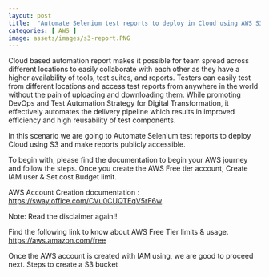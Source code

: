 ```yaml
---
layout: post
title:  "Automate Selenium test reports to deploy in Cloud using AWS S3"
categories: [ AWS ]
image: assets/images/s3-report.PNG
---
```

Cloud based automation report makes it possible for team spread across different locations to easily collaborate with each other as they have a higher availability of tools, test suites, and reports. Testers can easily test from different locations and access test reports from anywhere in the world without the pain of uploading and downloading them. While promoting DevOps and Test Automation Strategy for Digital Transformation, it effectively automates the delivery pipeline which results in improved efficiency and high reusability of test components.

In this scenario we are going to Automate Selenium test reports to deploy Cloud using S3 and make reports publicly accessible. 

To begin with, please find the documentation to begin your AWS journey and follow the steps. Once you create the AWS Free tier account, Create IAM user & Set cost Budget limit. 

AWS Account Creation documentation : https://sway.office.com/CVu0CUQTEqV5rF6w

Note: Read the disclaimer again!!

Find the following link to know about AWS Free Tier limits & usage. https://aws.amazon.com/free

Once the AWS account is created with IAM using, we are good to proceed next.
Steps to create a S3 bucket

